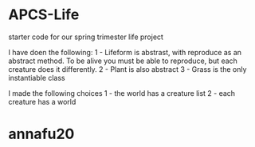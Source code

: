 # APCS-Life
starter code for our spring trimester life project

I have doen the following:
1 - Lifeform is abstrast, with reproduce as an abstract method.  To be alive you must be able to reproduce, but each creature does it differently.
2 - Plant is also abstract
3 - Grass is the only instantiable class

I made the following choices
1 - the world has a creature list
2 - each creature has a world
# annafu20
